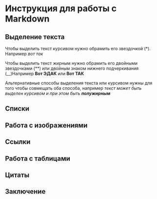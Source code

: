 # Инструкция для работы с Markdown

## Выделение текста

Чтобы выделить текст курсивом нужно обрамить его звездочкой (*). Например *вот так*

Чтобы выделить текст жирным нужно обрамить его двойными звездочками (**)  или двойным знаком нижнего подчеркивания (__)Например **Вот ЭДАК** или __Вот ТАК__

Альтернативные способы выделения текста или курсивом нужны для того чтобы совмещать оба способа, например _текст может быть выделен курсивом и при этом быть **полужирным**_
## Списки

## Работа с изображениями

## Ссылки

## Работа с таблицами

## Цитаты

## Заключение
